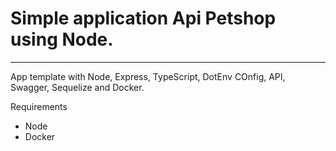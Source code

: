 # Simple application Api Petshop using Node.

-----
App template with Node, Express, TypeScript, DotEnv COnfig, API, Swagger, Sequelize and Docker.


Requirements
- Node
- Docker


